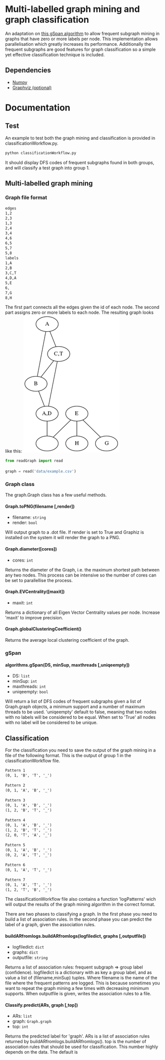# Multi-labelled graph mining and graph classification
An adaptation on [this gSpan algorithm](https://github.com/LasseRegin/gSpan) to allow frequent subgraph mining in graphs that have zero or more labels per node. This implementation allows parallelisation which greatly increases its performance. Additionally the frequent subgraphs are good features for graph classification so a simple yet effective classification technique is included.
## Dependencies

* [Numpy](http://www.numpy.org/)
* [Graphviz (optional)](http://www.graphviz.org/)

# Documentation
## Test
An example to test both the graph mining and classification is provided in classificationWorkflow.py.
```bash
python classificationWorkflow.py
```
It should display DFS codes of frequent subgraphs found in both groups, and will classify a test graph into group 1.
## Multi-labelled graph mining

### Graph file format
```
edges
1,2
2,3
1,3
2,4
3,4
4,6
6,5
5,7
5,8
labels
1,A
2,B
3,C,T
4,D,A
5,E
6,
7,G
8,H
```
The first part connects all the edges given the id of each node. The second part assigns zero or more labels to each node.
The resulting graph looks like this:
![](http://raw.githubusercontent.com/simonvl5/adapted-gspan/master/data/example.png)

```python
from readGraph import read

graph = read('data/example.csv')
```
### Graph class
The graph.Graph class has a few useful methods.
#### Graph.toPNG(filename [,render])
* filename: `string`
* render: `bool`

Will output graph to a .dot file. If render is set to True and Graphiz is installed on the system it will render the graph to a PNG.

#### Graph.diameter([cores])
* cores: `int`

Returns the diameter of the Graph, i.e. the maximum shortest path between any two nodes. This process can be intensive so the number of cores can be set to parallellise the process.

#### Graph.EVCentrality([maxit])
* maxit: `int`

Returns a dictionary of all Eigen Vector Centrality values per node. Increase 'maxit' to improve precision.

#### Graph.globalClusteringCoefficient()
Returns the average local clustering coefficient of the graph.

### gSpan
#### algorithms.gSpan(DS, minSup, maxthreads [,uniqeempty])
* DS: `list`
* minSup: `int`
* maxthreads: `int`
* uniqeempty: `bool`

Will return a list of DFS codes of frequent subgraphs given a list of Graph.graph objects, a minimum support and a number of maximum threads to be used. 'uniqeempty' default to false, meaning that two nodes with no labels will be considered to be equal. When set to 'True' all nodes with no label will be considered to be unique.

## Classification

For the classification you need to save the output of the graph mining in a file of the following format. This is the output of group 1 in the classificationWorkflow file.

```
Pattern 1
(0, 1, 'B', 'T', '_')

Pattern 2
(0, 1, 'A', 'B', '_')

Pattern 3
(0, 1, 'A', 'B', '_')
(1, 2, 'B', 'T', '_')

Pattern 4
(0, 1, 'A', 'B', '_')
(1, 2, 'B', 'T', '_')
(2, 0, 'T', 'A', '_')

Pattern 5
(0, 1, 'A', 'B', '_')
(0, 2, 'A', 'T', '_')

Pattern 6
(0, 1, 'A', 'T', '_')

Pattern 7
(0, 1, 'A', 'T', '_')
(1, 2, 'T', 'B', '_')
```
The classificationWorkflow file also contains a function 'logPatterns' wich will output the results of the graph mining algorithm in the correct format.

There are two phases to classifying a graph. In the first phase you need to build a list of association rules. In the second phase you can predict the label of a graph, given the association rules.

#### buildARfromlogs.buildARfromlogs(logfiledict, graphs [,outputfile])
* logfiledict: `dict`
* graphs: `dict`
* outputfile: `string`

Returns a list of association rules: frequent subgraph => group label (confidence).
logfiledict is a dictionary with as key a group label, and as value a list of (filename,minSup) tuples. Where filename is the name of the file where the frequent patterns are logged. This is because sometimes you want to repeat the graph mining a few times with decreasing minimum supports. When outputfile is given, writes the association rules to a file.

#### Classify.predict(ARs, graph [,top])
* ARs: `list`
* graph: `Graph.graph`
* top: `int`

Returns the predicted label for 'graph'. ARs is a list of association rules returned by buildARfromlogs.buildARfromlogs(). top is the number of association rules that should be used for classification. This number highly depends on the data. The default is  
